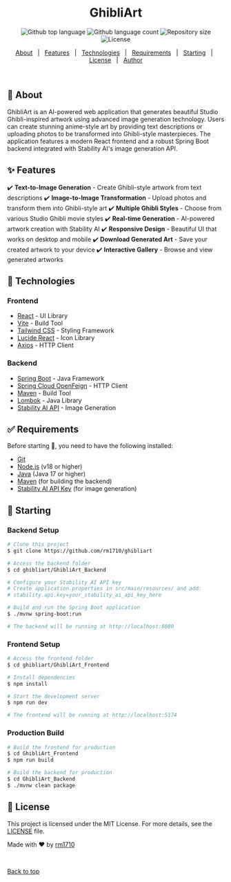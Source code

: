 <h1 align="center">GhibliArt</h1>

<p align="center">
  <img alt="Github top language" src="https://img.shields.io/github/languages/top/rm1710/ghibliart?color=56BEB8">
  <img alt="Github language count" src="https://img.shields.io/github/languages/count/rm1710/ghibliart?color=56BEB8">
  <img alt="Repository size" src="https://img.shields.io/github/repo-size/rm1710/ghibliart?color=56BEB8">
  <img alt="License" src="https://img.shields.io/github/license/rm1710/ghibliart?color=56BEB8">
</p>

<p align="center">
  <a href="#dart-about">About</a> &#xa0; | &#xa0;
  <a href="#sparkles-features">Features</a> &#xa0; | &#xa0;
  <a href="#rocket-technologies">Technologies</a> &#xa0; | &#xa0;
  <a href="#white_check_mark-requirements">Requirements</a> &#xa0; | &#xa0;
  <a href="#checkered_flag-starting">Starting</a> &#xa0; | &#xa0;
  <a href="#memo-license">License</a> &#xa0; | &#xa0;
  <a href="https://github.com/rm1710" target="_blank">Author</a>
</p>

<br>

## :dart: About ##

GhibliArt is an AI-powered web application that generates beautiful Studio Ghibli-inspired artwork using advanced image generation technology. Users can create stunning anime-style art by providing text descriptions or uploading photos to be transformed into Ghibli-style masterpieces. The application features a modern React frontend and a robust Spring Boot backend integrated with Stability AI's image generation API.

## :sparkles: Features ##

:heavy_check_mark: **Text-to-Image Generation** - Create Ghibli-style artwork from text descriptions
:heavy_check_mark: **Image-to-Image Transformation** - Upload photos and transform them into Ghibli-style art
:heavy_check_mark: **Multiple Ghibli Styles** - Choose from various Studio Ghibli movie styles
:heavy_check_mark: **Real-time Generation** - AI-powered artwork creation with Stability AI
:heavy_check_mark: **Responsive Design** - Beautiful UI that works on desktop and mobile
:heavy_check_mark: **Download Generated Art** - Save your created artwork to your device
:heavy_check_mark: **Interactive Gallery** - Browse and view generated artworks

## :rocket: Technologies ##

### Frontend
- [React](https://reactjs.org/) - UI Library
- [Vite](https://vitejs.dev/) - Build Tool
- [Tailwind CSS](https://tailwindcss.com/) - Styling Framework
- [Lucide React](https://lucide.dev/) - Icon Library
- [Axios](https://axios-http.com/) - HTTP Client

### Backend
- [Spring Boot](https://spring.io/projects/spring-boot) - Java Framework
- [Spring Cloud OpenFeign](https://spring.io/projects/spring-cloud-openfeign) - HTTP Client
- [Maven](https://maven.apache.org/) - Build Tool
- [Lombok](https://projectlombok.org/) - Java Library
- [Stability AI API](https://stability.ai/) - Image Generation

## :white_check_mark: Requirements ##

Before starting :checkered_flag:, you need to have the following installed:

- [Git](https://git-scm.com)
- [Node.js](https://nodejs.org/en/) (v18 or higher)
- [Java](https://www.oracle.com/java/technologies/downloads/) (Java 17 or higher)
- [Maven](https://maven.apache.org/) (for building the backend)
- [Stability AI API Key](https://stability.ai/) (for image generation)

## :checkered_flag: Starting ##

### Backend Setup

```bash
# Clone this project
$ git clone https://github.com/rm1710/ghibliart

# Access the backend folder
$ cd ghibliart/GhibliArt_Backend

# Configure your Stability AI API key
# Create application.properties in src/main/resources/ and add:
# stability.api.key=your_stability_ai_api_key_here

# Build and run the Spring Boot application
$ ./mvnw spring-boot:run

# The backend will be running at http://localhost:8080
```

### Frontend Setup

```bash
# Access the frontend folder
$ cd ghibliart/GhibliArt_Frontend

# Install dependencies
$ npm install

# Start the development server
$ npm run dev

# The frontend will be running at http://localhost:5174
```

### Production Build

```bash
# Build the frontend for production
$ cd GhibliArt_Frontend
$ npm run build

# Build the backend for production
$ cd GhibliArt_Backend
$ ./mvnw clean package
```

## :memo: License ##

This project is licensed under the MIT License. For more details, see the [LICENSE](LICENSE) file.

Made with :heart: by <a href="https://github.com/rm1710" target="_blank">rm1710</a>

&#xa0;

<a href="#top">Back to top</a>

